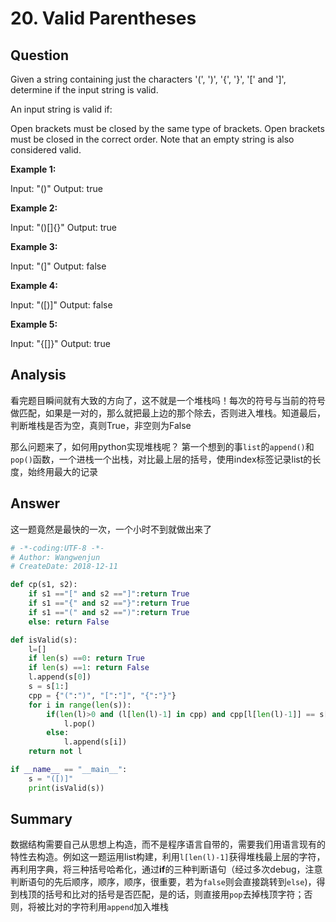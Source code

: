 # 20. Valid Parentheses

## Question

Given a string containing just the characters '(', ')', '{', '}', '[' and ']', determine if the input string is valid.

An input string is valid if:

Open brackets must be closed by the same type of brackets.
Open brackets must be closed in the correct order.
Note that an empty string is also considered valid.

**Example 1:**

Input: "()"
Output: true

**Example 2:**

Input: "()[]{}"
Output: true

**Example 3:**

Input: "(]"
Output: false

**Example 4:**

Input: "([)]"
Output: false

**Example 5:**

Input: "{[]}"
Output: true

## Analysis

看完题目瞬间就有大致的方向了，这不就是一个堆栈吗！每次的符号与当前的符号做匹配，如果是一对的，那么就把最上边的那个除去，否则进入堆栈。知道最后，判断堆栈是否为空，真则True，非空则为False

那么问题来了，如何用python实现堆栈呢？
第一个想到的事`list`的`append()`和`pop()`函数，一个进栈一个出栈，对比最上层的括号，使用index标签记录list的长度，始终用最大的记录

## Answer

这一题竟然是最快的一次，一个小时不到就做出来了

```python
# -*-coding:UTF-8 -*-
# Author: Wangwenjun
# CreateDate: 2018-12-11

def cp(s1, s2):
    if s1 =="[" and s2 =="]":return True
    if s1 =="{" and s2 =="}":return True
    if s1 =="(" and s2 ==")":return True
    else: return False

def isValid(s):
    l=[]
    if len(s) ==0: return True
    if len(s) ==1: return False
    l.append(s[0])
    s = s[1:]
    cpp = {"(":")", "[":"]", "{":"}"}
    for i in range(len(s)):
        if(len(l)>0 and (l[len(l)-1] in cpp) and cpp[l[len(l)-1]] == s[i]):
            l.pop()
        else:
            l.append(s[i])
    return not l

if __name__ == "__main__":
    s = "([)]"
    print(isValid(s))
```

## Summary

数据结构需要自己从思想上构造，而不是程序语言自带的，需要我们用语言现有的特性去构造。例如这一题运用list构建，利用`l[len(l)-1]`获得堆栈最上层的字符，再利用字典，将三种括号哈希化，通过**if**的三种判断语句（经过多次debug，注意判断语句的先后顺序，顺序，顺序，很重要，若为`false`则会直接跳转到`else`)，得到栈顶的括号和比对的括号是否匹配，是的话，则直接用`pop`去掉栈顶字符；否则，将被比对的字符利用`append`加入堆栈
